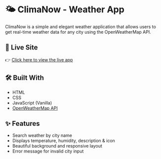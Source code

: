 # 🌤️ ClimaNow - Weather App
ClimaNow is a simple and elegant weather application that allows users to get real-time weather data for any city using the OpenWeatherMap API.



## 🔗 Live Site

👉 [Click here to view the live app](https://anuragshukla28.github.io/ClimaNow/)

## 🛠️ Built With

- HTML
- CSS
- JavaScript (Vanilla)
- [OpenWeatherMap API](https://openweathermap.org/api)

## ✨ Features

- Search weather by city name
- Displays temperature, humidity, description & icon
- Beautiful background and responsive layout
- Error message for invalid city input



